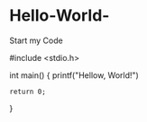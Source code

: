 # Hello-World-
Start my Code






#include <stdio.h>

int main()
{
    printf("Hellow, World!")
    
    return 0;
}
